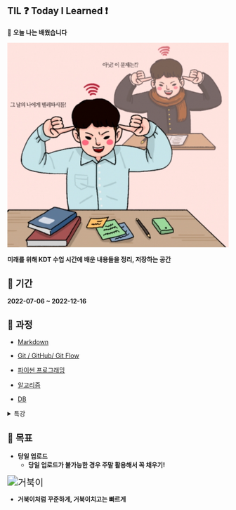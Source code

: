 ## TIL ❓ **Today I Learned** ❗

📝 **오늘 나는 배웠습니다**

![공부](README.assets/공부.PNG)

**미래를 위해 KDT 수업 시간에 배운 내용들을 정리, 저장하는 공간**

## 📅 기간

**2022-07-06 ~ 2022-12-16**

## 🏫 과정

- [Markdown](https://github.com/9776mk/TIL/blob/master/MARKDOWN)

- [Git / GitHub/ Git Flow](https://github.com/9776mk/TIL/blob/master/Git)

- [파이썬 프로그래밍](https://github.com/9776mk/TIL/tree/master/Python)

- [알고리즘](https://github.com/9776mk/TIL/tree/master/Algorithm)

- [DB](https://github.com/9776mk/TIL/tree/master/DB)

<details> 
  <summary>
  특강
  </summary> 
  <A href = "https://github.com/9776mk/TIL/blob/master/%ED%8A%B9%EA%B0%95/1%EC%A3%BC%EC%B0%A8_%EC%8B%9C%EC%9E%A5%26%ED%8A%B8%EB%A0%8C%EB%93%9C_%EB%B6%84%EC%84%9D.md" > 1주차 </A>
  </details>

## 🚩 목표

- **당일 업로드**
  - **당일 업로드가 불가능한 경우 주말 활용해서 꼭 채우기!**

<img src="README.assets/거북이.gif" alt="거북이" style="zoom:150%;" />

- **거북이처럼 꾸준하게, 거북이치고는 빠르게**
